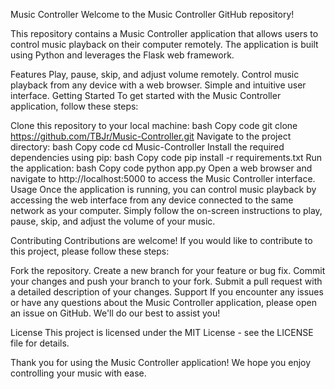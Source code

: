 Music Controller
Welcome to the Music Controller GitHub repository!

This repository contains a Music Controller application that allows users to control music playback on their computer remotely. The application is built using Python and leverages the Flask web framework.

Features
Play, pause, skip, and adjust volume remotely.
Control music playback from any device with a web browser.
Simple and intuitive user interface.
Getting Started
To get started with the Music Controller application, follow these steps:

Clone this repository to your local machine:
bash
Copy code
git clone https://github.com/TBJr/Music-Controller.git
Navigate to the project directory:
bash
Copy code
cd Music-Controller
Install the required dependencies using pip:
bash
Copy code
pip install -r requirements.txt
Run the application:
bash
Copy code
python app.py
Open a web browser and navigate to http://localhost:5000 to access the Music Controller interface.
Usage
Once the application is running, you can control music playback by accessing the web interface from any device connected to the same network as your computer. Simply follow the on-screen instructions to play, pause, skip, and adjust the volume of your music.

Contributing
Contributions are welcome! If you would like to contribute to this project, please follow these steps:

Fork the repository.
Create a new branch for your feature or bug fix.
Commit your changes and push your branch to your fork.
Submit a pull request with a detailed description of your changes.
Support
If you encounter any issues or have any questions about the Music Controller application, please open an issue on GitHub. We'll do our best to assist you!

License
This project is licensed under the MIT License - see the LICENSE file for details.

Thank you for using the Music Controller application! We hope you enjoy controlling your music with ease.
